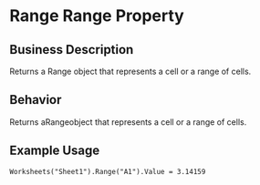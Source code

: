 # Range Range Property

## Business Description
Returns a Range object that represents a cell or a range of cells.

## Behavior
Returns aRangeobject that represents a cell or a range of cells.

## Example Usage
```vba
Worksheets("Sheet1").Range("A1").Value = 3.14159
```
